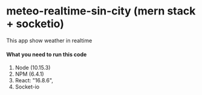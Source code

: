 # meteo-realtime-sin-city (mern stack + socketio)
This app show weather in realtime 

#### What you need to run this code
1. Node (10.15.3)
2. NPM (6.4.1)
3. React: "16.8.6",
4. Socket-io
